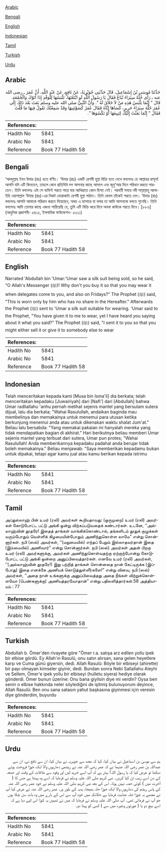 [Arabic](#arabic)

[Bengali](#bengali)

[English](#english)

[Indonesian](#indonesian)

[Tamil](#tamil)

[Turkish](#turkish)

[Urdu](#urdu)

## Arabic


<div dir="rtl" lang="ar" style={{fontSize:'larger',backgroundColor:'#f8f9fa',padding:20}}>
حَدَّثَنَا مُوسَى بْنُ إِسْمَاعِيلَ، قَالَ حَدَّثَنِي جُوَيْرِيَةُ، عَنْ نَافِعٍ، عَنْ عَبْدِ اللَّهِ، أَنَّ عُمَرَ ـ رضى الله عنه ـ رَأَى حُلَّةً سِيَرَاءَ تُبَاعُ فَقَالَ يَا رَسُولَ اللَّهِ لَوِ ابْتَعْتَهَا، تَلْبَسُهَا لِلْوَفْدِ إِذَا أَتَوْكَ وَالْجُمُعَةِ‏.‏ قَالَ ‏"‏ إِنَّمَا يَلْبَسُ هَذِهِ مَنْ لاَ خَلاَقَ لَهُ ‏"‏‏.‏ وَأَنَّ النَّبِيَّ صلى الله عليه وسلم بَعَثَ بَعْدَ ذَلِكَ إِلَى عُمَرَ حُلَّةَ سِيَرَاءَ حَرِيرٍ، كَسَاهَا إِيَّاهُ فَقَالَ عُمَرُ كَسَوْتَنِيهَا وَقَدْ سَمِعْتُكَ تَقُولُ فِيهَا مَا قُلْتَ فَقَالَ ‏"‏ إِنَّمَا بَعَثْتُ إِلَيْكَ لِتَبِيعَهَا أَوْ تَكْسُوَهَا ‏"‏‏.‏
</div>
<div style={{backgroundColor:'#f8f9fa',padding:20, marginBottom: 10}}><table> <thead> <tr> <th>References:</th> <th></th> </tr> </thead> <tbody><tr><td>Hadith No</td><td>5841</td></tr><tr><td>Arabic No</td><td>5841</td></tr><tr><td>Reference</td><td>Book 77 Hadith 58</td></tr></tbody></table></div>

## Bengali


<div dir="ltr" lang="bn" style={{fontSize:'larger',backgroundColor:'#f8f9fa',padding:20}}>
‘আবদুল্লাহ ইবন উমার (রাঃ) হতে বর্ণিত। ‘উমার (রাঃ) একটি রেশমী হুল্লা বিক্রি হতে দেখে বললেনঃ হে আল্লাহর রাসূল! আপনি যদি এটি কিনতেন, তাহলে কোন প্রতিনিধি দল আপনার কাছে আসলে এবং জুমু‘আর দিনে পরিধান করতে পারতেন। তিনি বললেনঃ এটা সে ব্যক্তিই পরতে পারে যার আখিরাতে কোন হিস্যা নেই। পরবর্তী সময়ে নবী সাল্লাল্লাহু আলাইহি ওয়াসাল্লাম ‘উমার (রাঃ)-এর নিকট ডোরাকাটা রেশমী হুল্লা পাঠান। তিনি কেবল তাঁকেই পরতে দেন। ‘উমার (রাঃ) বললেনঃ আপনি আমাকে পরিধান করতে দিয়েছেন, অথচ এ ব্যাপারে যা বলার তা আমি আপনাকে বলতে শুনেছি। তিনি বললেনঃ আমি তোমার কাছে এজন্য পাঠিয়েছি যে, তুমি এটি বিক্রি করে দিবে অথবা কাউকে পরতে দিবে। [৮৮৬] (আধুনিক প্রকাশনী- ৫৪১৫, ইসলামিক ফাউন্ডেশন- ৫৩১১)
</div>
<div style={{backgroundColor:'#f8f9fa',padding:20, marginBottom: 10}}><table> <thead> <tr> <th>References:</th> <th></th> </tr> </thead> <tbody><tr><td>Hadith No</td><td>5841</td></tr><tr><td>Arabic No</td><td>5841</td></tr><tr><td>Reference</td><td>Book 77 Hadith 58</td></tr></tbody></table></div>

## English


<div dir="ltr" lang="en" style={{fontSize:'larger',backgroundColor:'#f8f9fa',padding:20}}>
Narrated 'Abdullah bin 'Umar:'Umar saw a silk suit being sold, so he said, "O Allah's Messenger (ﷺ)! Why don't you buy it so that you may wear it when delegates come to you, and also on Fridays?" The Prophet (ﷺ) said, "This is worn only by him who has no share in the Hereafter." Afterwards the Prophet (ﷺ) sent to 'Umar a silk suit suitable for wearing. 'Umar said to the Prophet, "You have given it to me to wear, yet I have heard you saying about it what you said?" The Prophet (ﷺ) said, "I sent it to you so that you might either sell it or give it to somebody else to wear
</div>
<div style={{backgroundColor:'#f8f9fa',padding:20, marginBottom: 10}}><table> <thead> <tr> <th>References:</th> <th></th> </tr> </thead> <tbody><tr><td>Hadith No</td><td>5841</td></tr><tr><td>Arabic No</td><td>5841</td></tr><tr><td>Reference</td><td>Book 77 Hadith 58</td></tr></tbody></table></div>

## Indonesian


<div dir="ltr" lang="id" style={{fontSize:'larger',backgroundColor:'#f8f9fa',padding:20}}>
Telah menceritakan kepada kami [Musa bin Isma'il] dia berkata; telah menceritakan kepadaku [Juwairiyah] dari [Nafi'] dari [Abdullah] bahwa Umar radliallahu 'anhu pernah melihat sejenis mantel yang bersulam sutera dijual, lalu dia berkata; "Wahai Rasulullah, andaikan baginda mau membelinya dan memakainya untuk menemui para utusan ketika berkunjung menemui anda atau untuk dikenakan waktu shalat Jum'at." Beliau lalu bersabda: "Yang memakai pakaian ini hanyalah mereka yang tidak mendapatkan bagian di akhirat." Hari berikutnya beliau memberi Umar sejenis mantel yang terbuat dari sutera, Umar pun protes; "Wahai Rasulullah! Anda memberikannya kepadaku padahal anda berujar tidak boleh memakainya." Beliau menjawab: "Saya memberikan kepadamu bukan untuk dipakai, tetapi agar kamu jual atau kamu berikan kepada istrimu
</div>
<div style={{backgroundColor:'#f8f9fa',padding:20, marginBottom: 10}}><table> <thead> <tr> <th>References:</th> <th></th> </tr> </thead> <tbody><tr><td>Hadith No</td><td>5841</td></tr><tr><td>Arabic No</td><td>5841</td></tr><tr><td>Reference</td><td>Book 77 Hadith 58</td></tr></tbody></table></div>

## Tamil


<div dir="ltr" lang="ta" style={{fontSize:'larger',backgroundColor:'#f8f9fa',padding:20}}>
அப்துல்லாஹ் பின் உமர் (ரலி) அவர்கள் கூறியதாவது: (ஒருமுறை) உமர் (ரலி) அவர்கள் கோடுபோட்ட பட்டு அங்கி ஒன்று விற்கப்படுவதைக் கண்டார்கள். உடனே, ‘‘அல்லாஹ்வின் தூதரே! இதைத் தாங்கள் வாங்கிக்கொண்டால், தங்களிடம் தூதுக் குழுக்கள் வரும்போதும் வெள்ளிக் கிழமையின்போதும் அணிந்துகொள்ள லாமே” என்று சொன்னார்கள். நபி (ஸல்) அவர்கள், ‘‘(மறுமையில்) எந்தப் பேறும் இல்லாதவர்தான் இதை (இம்மையில்) அணிவார்” என்று சொன்னார்கள். நபி (ஸல்) அவர்கள் அதன் பிறகு உமர் (ரலி) அவர்களுக்கு, அவர்கள் அணிந்துகொள்வதற்கு ஏற்றாற்போன்று கோடுபோட்ட பட்டு அங்கி ஒன்றை அனுப்பிவைத்தார்கள். எனவே உமர் (ரலி) அவர்கள், ‘‘(அல்லாஹ்வின் தூதரே!) இது பற்றித் தாங்கள் சொன்னதை நான் கேட்டிருக்க (இப்போது) இதை எனக்கே அணியக் கொடுத்துள்ளீர்களே!” என்று வினவ, நபி (ஸல்) அவர்கள், ‘‘அதை நான் உங்களுக்கு அனுப்பிவைத்தது அதை நீங்கள் விற்றுக்கொள்ளவோ (பெண்களுக்கு) அணியத்தரவோதான்” என்று பதிலளித்தார்கள்.58 அத்தியாயம் : 77
</div>
<div style={{backgroundColor:'#f8f9fa',padding:20, marginBottom: 10}}><table> <thead> <tr> <th>References:</th> <th></th> </tr> </thead> <tbody><tr><td>Hadith No</td><td>5841</td></tr><tr><td>Arabic No</td><td>5841</td></tr><tr><td>Reference</td><td>Book 77 Hadith 58</td></tr></tbody></table></div>

## Turkish


<div dir="ltr" lang="tr" style={{fontSize:'larger',backgroundColor:'#f8f9fa',padding:20}}>
Abdullah b. Ömer'den rivayete göre "Ömer r.a. satışa arz edilen yollu ipek bir elbise gördü. Ey Allah'ın Rasulü, onu satın alırsan, sana gelen heyetlere karşı ve Cuma günü giyersin, dedi. Allah Rasulü: Böyle bir elbiseyi (ahirette) bir payı olmayan kimseler giyinir, dedi. Bundan sonra Nebi Sallallahu Aleyhi ve Sellem, Ömer'e ipek yollu bir elbiseyi (hulletu siyera) hediye olarak gönderdi. Ömer bunun üzerine: Onu bana giyilsin diye mi verdin? Oysa ben senin o elbise hakkında neler söylediğini de işitmiş bulunuyorum deyince, Allah Rasulü: Ben onu sana satasın yahut başkasına giyinmesi için veresin diye gönderdim, buyurdu
</div>
<div style={{backgroundColor:'#f8f9fa',padding:20, marginBottom: 10}}><table> <thead> <tr> <th>References:</th> <th></th> </tr> </thead> <tbody><tr><td>Hadith No</td><td>5841</td></tr><tr><td>Arabic No</td><td>5841</td></tr><tr><td>Reference</td><td>Book 77 Hadith 58</td></tr></tbody></table></div>

## Urdu


<div dir="rtl" lang="ur" style={{fontSize:'larger',backgroundColor:'#f8f9fa',padding:20}}>
ہم سے موسیٰ بن اسماعیل نے بیان کیا، کہا کہ مجھ سے جویریہ نے بیان کیا، ان سے نافع نے، ان سے عبداللہ بن عمر رضی اللہ عنہما نے کہ عمر رضی اللہ عنہ نے ریشمی دھاریوں والا ایک جوڑا فروخت ہوتے دیکھا تو عرض کیا کہ یا رسول اللہ! بہتر ہے کہ آپ اسے خرید لیں اور وفود سے ملاقات کے وقت اور جمعہ کے دن اسے زیب تن کیا کریں۔ نبی کریم صلی اللہ علیہ وسلم نے فرمایا کہ اسے وہ پہنتا ہے جس کا ( آخرت میں ) کوئی حصہ نہیں ہوتا۔ اس کے بعد نبی کریم صلی اللہ علیہ وسلم نے خود عمر رضی اللہ عنہ کے پاس ریشم کی دھاریوں والا ایک جوڑا حلہ بھیجا، ہدیہ کے طور پر۔ عمر رضی اللہ عنہ نے عرض کیا آپ نے مجھے یہ جوڑا حلہ عنایت فرمایا ہے حالانکہ میں خود آپ سے اس کے بارے میں وہ بات سن چکا ہوں جو آپ نے فرمائی تھی۔ آپ صلی اللہ علیہ وسلم نے فرمایا کہ میں نے تمہیں یہ کپڑا اس لیے دیا ہے کہ اسے بیچ دو یا ( عورتوں وغیرہ میں سے ) کسی کو پہنا دو۔
</div>
<div style={{backgroundColor:'#f8f9fa',padding:20, marginBottom: 10}}><table> <thead> <tr> <th>References:</th> <th></th> </tr> </thead> <tbody><tr><td>Hadith No</td><td>5841</td></tr><tr><td>Arabic No</td><td>5841</td></tr><tr><td>Reference</td><td>Book 77 Hadith 58</td></tr></tbody></table></div>